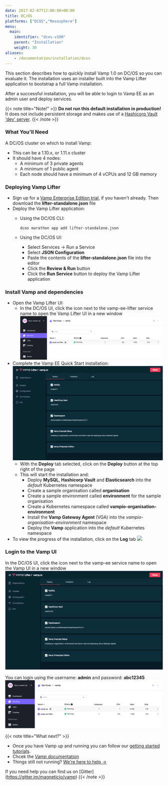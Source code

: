 ```yaml
---
date: 2017-02-07T12:00:00+00:00
title: DC/OS
platforms: ["DCOS","Mesosphere"]
menu:
  main:
    identifier: "dcos-v100"
    parent: "Installation"
    weight: 30
aliases:
    - /documentation/installation/dcos
---
```


This section describes how to quickly install Vamp 1.0 on DC/OS so you can evaluate it. The installation uses an installer built into the Vamp Lifter application to bootstrap a full Vamp installation.

After a successful installation, you will be able to login to Vamp EE as an admin user and deploy services. 

{{< note title="Note!" >}}
**Do not run this default installation in production!** It does not include persistent storage and makes use of a [Hashicorp Vault 'dev' server](https://www.vaultproject.io/docs/concepts/dev-server.html).
{{< /note >}}

### What You'll Need

A DC/OS cluster on which to install Vamp:
* This can be a 1.10.x, or 1.11.x cluster
* It should have 4 nodes:
  * A minimum of 3 private agents
  * A minimum of 1 public agent
  * Each node should have a minimum of 4 vCPUs and 12 GB memory 

### Deploying Vamp Lifter

* Sign up for a [Vamp Enterprise Edition trial](/trial-signup/), if you haven't already. Then download the **lifter-standalone.json** file
* Deploy the Vamp Lifter application:
  * Using the DC/OS CLI:
    
    ```
    dcos marathon app add lifter-standalone.json
    ```
    
  * Using the DC/OS UI:
    * Select Services → Run a Service
    * Select **JSON Configuration**
    * Paste the contents of the **lifter-standalone.json** file into the editor
    * Click the **Review & Run** button
    * Click the **Run Service** button to deploy the Vamp Lifter application

### Install Vamp and dependencies

* Open the Vamp Lifter UI:
  * In the DC/OS UI, click the icon next to the vamp-ee-lifter service name to open the Vamp Lifter UI in a new window
  ![](/images/screens/v100/dcos-vamp-lifteree.png)
* Complete the Vamp EE Quick Start installation:
  ![](/images/screens/v100/lifteree-installer-deploy.png)
  * With the **Deploy** tab selected, click on the **Deploy** button at the top right of the page
  * This will start the installation and:
    * Deploy **MySQL**, **Hashicorp Vault** and **Elasticsearch** into the *default* Kubernetes namespace
    * Create a sample organisation called **organisation**
    * Create a sample environment called **environment** for the sample organisation
    * Create a Kubernetes namespace called **vampio-organisation-environment**
    * Install the **Vamp Gateway Agent** (VGA) into the *vampio-organisation-environment* namespace
    * Deploy the **Vamp** application into the *default* Kubernetes namespace
* To view the progress of the installation, click on the **Log** tab
  ![](/images/screens/v100/lifteree-installer-log.png)

### Login to the Vamp UI

In the DC/OS UI, click the icon next to the vamp-ee service name to open the Vamp UI in a new window
![](/images/screens/v100/lifteree-installer-deploy.png)

You can login using the username: **admin** and password: **abc12345**
![](/images/screens/v100/dcos-vamp-vampee.png)

{{< note title="What next?" >}}

* Once you have Vamp up and running you can follow our [getting started tutorials](/documentation/tutorials/).
* Chcek the [Vamp documentation](/documentation/how-vamp-works/architecture-and-components/)
* Things still not running? [We're here to help →](https://github.com/magneticio/vamp/issues)

If you need help you can find us on [Gitter] (https://gitter.im/magneticio/vamp)
{{< /note >}}
